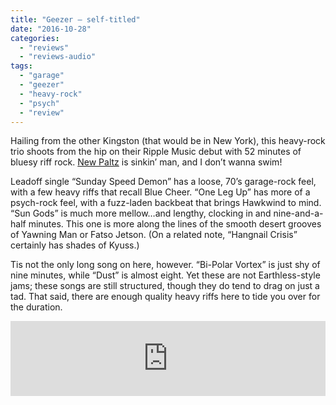 ```yaml
---
title: "Geezer – self-titled"
date: "2016-10-28"
categories: 
  - "reviews"
  - "reviews-audio"
tags: 
  - "garage"
  - "geezer"
  - "heavy-rock"
  - "psych"
  - "review"
---
```


Hailing from the other Kingston (that would be in New York), this heavy-rock trio shoots from the hip on their Ripple Music debut with 52 minutes of bluesy riff rock. [New Paltz](https://en.wikipedia.org/wiki/New_Paltz_(village),_New_York) is sinkin’ man, and I don’t wanna swim!

Leadoff single “Sunday Speed Demon” has a loose, 70’s garage-rock feel, with a few heavy riffs that recall Blue Cheer. “One Leg Up” has more of a psych-rock feel, with a fuzz-laden backbeat that brings Hawkwind to mind. “Sun Gods” is much more mellow…and lengthy, clocking in and nine-and-a-half minutes. This one is more along the lines of the smooth desert grooves of Yawning Man or Fatso Jetson. (On a related note, “Hangnail Crisis” certainly has shades of Kyuss.)

Tis not the only long song on here, however. “Bi-Polar Vortex” is just shy of nine minutes, while “Dust” is almost eight. Yet these are not Earthless-style jams; these songs are still structured, though they do tend to drag on just a tad. That said, there are enough quality heavy riffs here to tide you over for the duration.

<iframe style="border: 0; width: 100%; height: 120px;" src="https://bandcamp.com/EmbeddedPlayer/track=1633723326/size=large/bgcol=ffffff/linkcol=0687f5/tracklist=false/artwork=small/transparent=true/" width="300" height="150" seamless=""><a href="http://geezertown.bandcamp.com/track/long-dull-knife-digital-single">Long Dull Knife (digital single) by Geezer</a></iframe>
